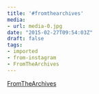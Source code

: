 ```yaml
---
title: '#fromthearchives'
media:
- url: media-0.jpg
date: "2015-02-27T09:54:03Z"
draft: false
tags:
- imported
- from-instagram
- FromTheArchives
---
```

[FromTheArchives](/tags/fromthearchives)
